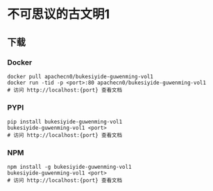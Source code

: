 # 不可思议的古文明1

## 下载

### Docker

```
docker pull apachecn0/bukesiyide-guwenming-vol1
docker run -tid -p <port>:80 apachecn0/bukesiyide-guwenming-vol1
# 访问 http://localhost:{port} 查看文档
```

### PYPI

```
pip install bukesiyide-guwenming-vol1
bukesiyide-guwenming-vol1 <port>
# 访问 http://localhost:{port} 查看文档
```

### NPM

```
npm install -g bukesiyide-guwenming-vol1
bukesiyide-guwenming-vol1 <port>
# 访问 http://localhost:{port} 查看文档
```
